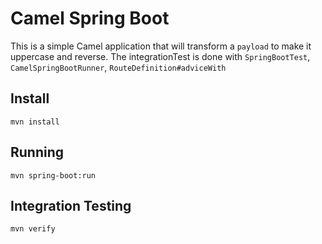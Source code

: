 # Camel Spring Boot
This is a simple Camel application that will transform a `payload` to make it uppercase and reverse.
The integrationTest is done with `SpringBootTest`, `CamelSpringBootRunner`, `RouteDefinition#adviceWith`

## Install
`mvn install`

## Running
`mvn spring-boot:run`

## Integration Testing
`mvn verify`